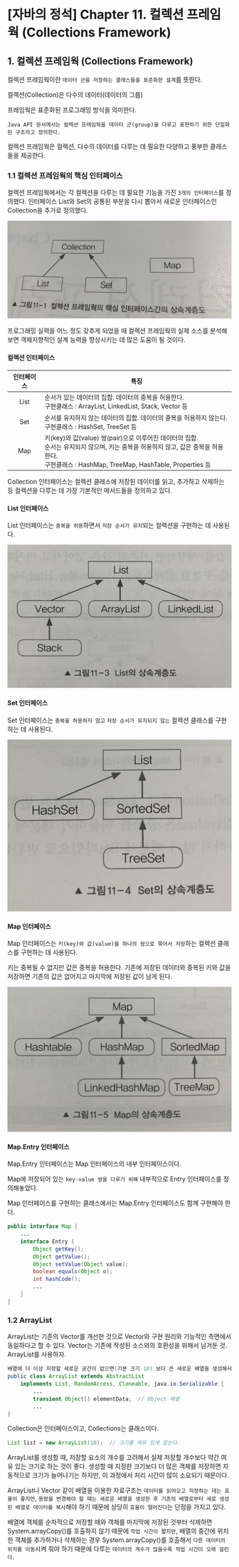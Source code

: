 # [자바의 정석] Chapter 11. 컬렉션 프레임웍 (Collections Framework)

## 1. 컬렉션 프레임웍 (Collections Framework)

컬렉션 프레임웍이란 `데이터 군을 저장하는 클래스들을 표준화한 설계`를 뜻한다.

컬렉션(Collection)은 다수의 데이터(데이터의 그룹)

프레임웍은 표준화된 프로그래밍 방식을 의미한다.

```
Java API 문서에서는 컬렉션 프레임웍을 데이터 군(group)을 다루고 표현하기 위한 단일화된 구조라고 정의한다.
```

컬렉션 프레임웍은 컬렉션, 다수의 데이터를 다루는 데 필요한 다양하고 풍부한 클래스들을 제공한다.

### 1.1 컬렉션 프레임웍의 핵심 인터페이스

컬렉션 프레임웍에서는 각 컬렉션을 다루는 데 필요한 기능을 가진 `3개의 인터페이스`를 정의했다.  인터페이스 List와 Set의 공통된 부분을 다시 뽑아서 새로운 인터페이스인 Collection을 추가로 정의했다.

![Collection 인터페이스](../../assets/007-collection-interface.jpg)

프로그래밍 실력을 어느 정도 갖추게 되었을 때 컬렉션 프레임웍의 실제 소스를 분석해보면 객체지향적인 설계 능력을 향상시키는 데 많은 도움이 될 것이다.

#### 컬렉션 인터페이스

|인터페이스|특징|
|:---:|-----|
|List|순서가 있는 데이터의 집합. 데이터의 중복을 허용한다.<br />구현클래스 : ArrayList, LinkedList, Stack, Vector 등|
|Set|순서를 유지하지 않는 데이터의 집합. 데이터의 중복을 허용하지 않는다.<br />구현클래스 : HashSet, TreeSet 등|
|Map|키(key)와 값(value) 쌍(pair)으로 이루어진 데이터의 집합.<br />순서는 유지되지 않으며, 키는 중복을 허용하지 않고, 값은 중복을 허용한다.<br />구현클래스 : HashMap, TreeMap, HashTable, Properties 등|

Collection 인터페이스는 컬렉션 클래스에 저장된 데이터를 읽고, 추가하고 삭제하는 등 컬렉션을 다루는 데 가장 기본적인 메서드들을 정의하고 있다.

#### List 인터페이스

List 인터페이스는 `중복을 허용`하면서 `저장 순서가 유지`되는 컬렉션을 구현하는 데 사용된다.

![List 인터페이스](../../assets/008-list-interface.jpg)

#### Set 인터페이스

Set 인터페이스는 `중복을 허용하지 않고` `저장 순서가 유지되지 않는` 컬렉션 클래스를 구현하는 데 사용된다.

![Set 인터페이스](../../assets/009-set-interface.jpg)

#### Map 인터페이스

Map 인터페이스는 `키(key)와 값(value)을 하나의 쌍으로 묶어서 저장`하는 컬렉션 클래스를 구현하는 데 사용된다.

키는 중복될 수 없지만 값은 중복을 허용한다. 기존에 저장된 데이터와 중복된 키와 값을 저장하면 기존의 값은 없어지고 마지막에 저장된 값이 남게 된다.

![Map 인터페이스](../../assets/010-map-interface.jpg)

#### Map.Entry 인터페이스

Map.Entry 인터페이스는 Map 인터페이스의 내부 인터페이스이다.

Map에 저장되어 있는 `key-value 쌍을 다루기 위해` 내부적으로 Entry 인터페이스를 정의해놓았다.

Map 인터페이스를 구현하는 클래스에서는 Map.Entry 인터페이스도 함께 구현해야 한다.

```java
public interface Map {
	...
	interface Entry {
		Object getKey();
		Object getValue();
		Object setValue(Object value);
		boolean equals(Object o);
		int hashCode();
		...
	}
}
```

### 1.2 ArrayList

ArrayList는 기존의 Vector를 개선한 것으로 Vector와 구현 원리와 기능적인 측면에서 동일하다고 할 수 있다. Vector는 기존에 작성된 소스와의 호환성을 위해서 남겨둔 것. ArrayList를 사용하자.

```java
배열에 더 이상 저장할 새로운 공간이 없으면(기본 크기 10) 보다 큰 새로운 배열을 생성해서 기존의 배열에 저장된 내용을 새로운 배열로 복사한 다음에 저장한다.
public class ArrayList extends AbstractList
	implements List, RandomAccess, Cloneable, java.io.Serializable {
		...
		transient Object[] elementData;  // Object 배열
		...
}
```

Collection은 인터페이스이고, Collections는 클래스이다.

```java
List list = new ArrayList(10);  // 크기를 여유 있게 잡는다.
```

ArrayList를 생성할 때, 저장할 요소의 개수를 고려해서 실제 저장할 개수보다 약간 여유 있는 크기로 하는 것이 좋다. 생성할 때 지정한 크기보다 더 많은 객체를 저장하면 자동적으로 크기가 늘어나기는 하지만, 이 과정에서 처리 시간이 많이 소요되기 때문이다.

ArrayList나 Vector 같이 배열을 이용한 자료구조는 `데이터를 읽어오고 저장하는 데는 효율이 좋지만`, `용량을 변경해야 할 때는 새로운 배열을 생성한 후 기존의 배열로부터 새로 생성된 배열로 데이터를 복사`해야 하기 때문에 상당히 `효율이 떨어진다`는 단점을 가지고 있다.

배열에 객체를 순차적으로 저장할 때와 객체를 마지막에 저장된 것부터 삭제하면 System.arrayCopy()를 호출하지 않기 때문에 `작업 시간이 짧지만`, 배열의 중간에 위치한 객체를 추가하거나 삭제하는 경우 System.arrayCopy()를 호출해서 `다른 데이터의 위치를 이동`시켜 줘야 하기 때문에 다루는 `데이터의 개수가 많을수록 작업 시간이 오래 걸린다`.
